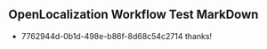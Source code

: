 ## OpenLocalization Workflow Test MarkDown
* 7762944d-0b1d-498e-b86f-8d68c54c2714 thanks!

<!--HONumber=Oct16_HO4-->


